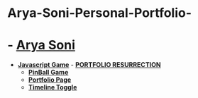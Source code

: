 # Arya-Soni-Personal-Portfolio-
# - **[Arya Soni](http://www.aryasoni.com/)**
 
   - **[Javascript Game](http://aryasoni.com/project/game/)**
    - **[PORTFOLIO RESURRECTION](http://aryasoni.com/project/Portfolio%20Resurrection/)**
     - **[PinBall Game](http://aryasoni.com/project/pinball-physics/)**
      - **[Portfolio Page](http://aryasoni.com/project/Portfolio%20Page/)**
       - **[ Timeline Toggle](http://aryasoni.com/project/interactive-timeline-with-color-toggle/)**
